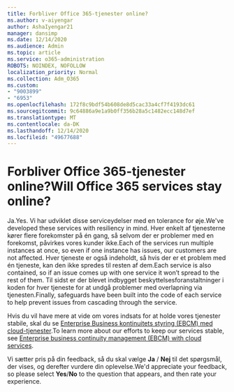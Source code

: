 ```yaml
---
title: Forbliver Office 365-tjenester online?
ms.author: v-aiyengar
author: AshaIyengar21
manager: dansimp
ms.date: 12/14/2020
ms.audience: Admin
ms.topic: article
ms.service: o365-administration
ROBOTS: NOINDEX, NOFOLLOW
localization_priority: Normal
ms.collection: Adm_O365
ms.custom:
- "9003899"
- "6953"
ms.openlocfilehash: 172f8c9bdf54b608de8d5cac33a4cf7f4193dc61
ms.sourcegitcommit: 9c64886a9e1a9b0ff356b28a5c1482ecc148d7ef
ms.translationtype: MT
ms.contentlocale: da-DK
ms.lasthandoff: 12/14/2020
ms.locfileid: "49677688"
---
```

# <a name="will-office-365-services-stay-online"></a><span data-ttu-id="d3295-102">Forbliver Office 365-tjenester online?</span><span class="sxs-lookup"><span data-stu-id="d3295-102">Will Office 365 services stay online?</span></span>

<span data-ttu-id="d3295-103">Ja.</span><span class="sxs-lookup"><span data-stu-id="d3295-103">Yes.</span></span> <span data-ttu-id="d3295-104">Vi har udviklet disse serviceydelser med en tolerance for øje.</span><span class="sxs-lookup"><span data-stu-id="d3295-104">We've developed these services with resiliency in mind.</span></span> <span data-ttu-id="d3295-105">Hver enkelt af tjenesterne kører flere forekomster på én gang, så selvom der er problemer med en forekomst, påvirkes vores kunder ikke.</span><span class="sxs-lookup"><span data-stu-id="d3295-105">Each of the services run multiple instances at once, so even if one instance has issues, our customers are not affected.</span></span> <span data-ttu-id="d3295-106">Hver tjeneste er også indeholdt, så hvis der er et problem med én tjeneste, kan den ikke spredes til resten af dem.</span><span class="sxs-lookup"><span data-stu-id="d3295-106">Each service is also contained, so if an issue comes up with one service it won’t spread to the rest of them.</span></span> <span data-ttu-id="d3295-107">Til sidst er der blevet indbygget beskyttelsesforanstaltninger i koden for hver tjeneste for at undgå problemer med overlapning via tjenesten.</span><span class="sxs-lookup"><span data-stu-id="d3295-107">Finally, safeguards have been built into the code of each service to help prevent issues from cascading through the service.</span></span>

<span data-ttu-id="d3295-108">Hvis du vil have mere at vide om vores indsats for at holde vores tjenester stabile, skal du se [Enterprise Business kontinuitets styring (EBCM) med cloud-tjenester](https://go.microsoft.com/fwlink/?linkid=2124377).</span><span class="sxs-lookup"><span data-stu-id="d3295-108">To learn more about our efforts to keep our services stable, see [Enterprise business continuity management (EBCM) with cloud services](https://go.microsoft.com/fwlink/?linkid=2124377).</span></span>

<span data-ttu-id="d3295-109">Vi sætter pris på din feedback, så du skal vælge **Ja** / **Nej** til det spørgsmål, der vises, og derefter vurdere din oplevelse.</span><span class="sxs-lookup"><span data-stu-id="d3295-109">We'd appreciate your feedback, so please select **Yes**/**No** to the question that appears, and then rate your experience.</span></span>
